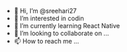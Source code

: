 - 👋 Hi, I’m @sreehari27
- 👀 I’m interested in codin
- 🌱 I’m currently learning React Native 
- 💞️ I’m looking to collaborate on ...
- 📫 How to reach me ...

<!---
sreehari27/sreehari27 is a ✨ special ✨ repository because its `README.md` (this file) appears on your GitHub profile.
You can click the Preview link to take a look at your changes.
--->
